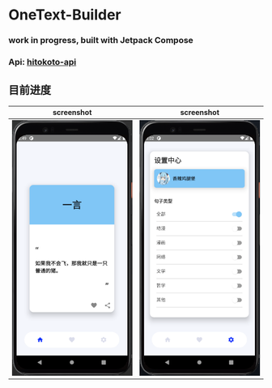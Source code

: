 # OneText-Builder

### work in progress, built with Jetpack Compose 

### Api: [hitokoto-api](https://github.com/hitokoto-osc/hitokoto-api)


## 目前进度


| screenshot | screenshot |
| ---------- | ---------- |
| ![](screenshots/demo.png) | ![](screenshots/demo2.png) |

